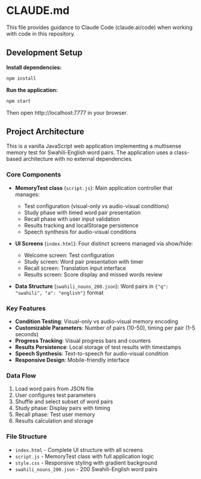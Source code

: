 # CLAUDE.md

This file provides guidance to Claude Code (claude.ai/code) when working with code in this repository.

## Development Setup

**Install dependencies:**
```bash
npm install
```

**Run the application:**
```bash
npm start
```
Then open http://localhost:7777 in your browser.

## Project Architecture

This is a vanilla JavaScript web application implementing a multisense memory test for Swahili-English word pairs. The application uses a class-based architecture with no external dependencies.

### Core Components

- **MemoryTest class** (`script.js`): Main application controller that manages:
  - Test configuration (visual-only vs audio-visual conditions)
  - Study phase with timed word pair presentation
  - Recall phase with user input validation
  - Results tracking and localStorage persistence
  - Speech synthesis for audio-visual conditions

- **UI Screens** (`index.html`): Four distinct screens managed via show/hide:
  - Welcome screen: Test configuration
  - Study screen: Word pair presentation with timer
  - Recall screen: Translation input interface
  - Results screen: Score display and missed words review

- **Data Structure** (`swahili_nouns_200.json`): Word pairs in `{"q": "swahili", "a": "english"}` format

### Key Features

- **Condition Testing**: Visual-only vs audio-visual memory encoding
- **Customizable Parameters**: Number of pairs (10-50), timing per pair (1-5 seconds)
- **Progress Tracking**: Visual progress bars and counters
- **Results Persistence**: Local storage of test results with timestamps
- **Speech Synthesis**: Text-to-speech for audio-visual condition
- **Responsive Design**: Mobile-friendly interface

### Data Flow

1. Load word pairs from JSON file
2. User configures test parameters
3. Shuffle and select subset of word pairs
4. Study phase: Display pairs with timing
5. Recall phase: Test user memory
6. Results calculation and storage

### File Structure

- `index.html` - Complete UI structure with all screens
- `script.js` - MemoryTest class with full application logic
- `style.css` - Responsive styling with gradient background
- `swahili_nouns_200.json` - 200 Swahili-English word pairs